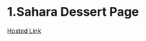 # 1.Sahara Dessert Page
[Hosted Link](https://ganesh-patel.github.io/Shahra-Dessert-Page/Sahara-Desert-Landing-Page/index.html)
